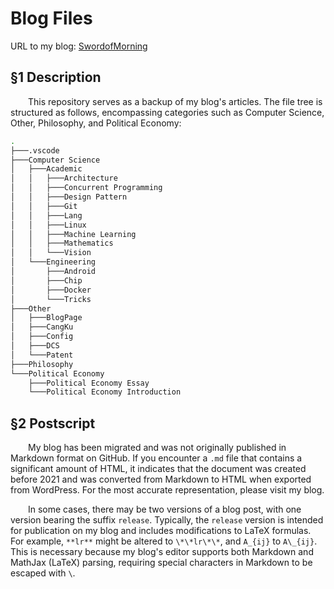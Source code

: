 # Blog Files

URL to my blog: <a href = "https://swordofmorning.com/">SwordofMorning</a>

## §1 Description

&emsp;&emsp;This repository serves as a backup of my blog's articles. The file tree is structured as follows, encompassing categories such as Computer Science, Other, Philosophy, and Political Economy:

```sh
.
├───.vscode
├───Computer Science
│   ├───Academic
│   │   ├───Architecture
│   │   ├───Concurrent Programming
│   │   ├───Design Pattern
│   │   ├───Git
│   │   ├───Lang
│   │   ├───Linux
│   │   ├───Machine Learning
│   │   ├───Mathematics
│   │   └───Vision
│   └───Engineering
│       ├───Android
│       ├───Chip
│       ├───Docker
│       └───Tricks
├───Other
│   ├───BlogPage
│   ├───CangKu
│   ├───Config
│   ├───DCS
│   └───Patent
├───Philosophy
└───Political Economy
    ├───Political Economy Essay
    └───Political Economy Introduction
```

## §2 Postscript

&emsp;&emsp;My blog has been migrated and was not originally published in Markdown format on GitHub. If you encounter a `.md` file that contains a significant amount of HTML, it indicates that the document was created before 2021 and was converted from Markdown to HTML when exported from WordPress. For the most accurate representation, please visit my blog.

&emsp;&emsp;In some cases, there may be two versions of a blog post, with one version bearing the suffix `release`. Typically, the `release` version is intended for publication on my blog and includes modifications to LaTeX formulas. For example, `**lr**` might be altered to `\*\*lr\*\*`, and `A_{ij}` to `A\_{ij}`. This is necessary because my blog's editor supports both Markdown and MathJax (LaTeX) parsing, requiring special characters in Markdown to be escaped with `\`.